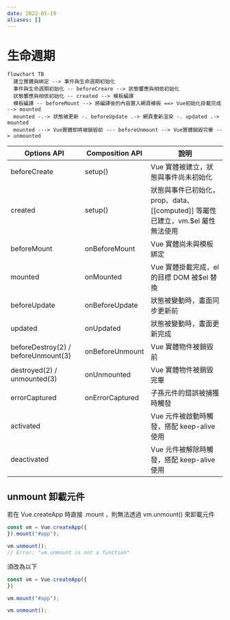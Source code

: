 ```yaml
---
date: 2022-05-19
aliases: []
---
```


# 生命週期

```mermaid
flowchart TB
  建立實體與綁定 --> 事件與生命週期初始化
  事件與生命週期初始化 -- beforeCreare --> 狀態響應與相依初始化
  狀態響應與相依初始化 -- created --> 模板編譯
  模板編譯 -- beforeMount --> 將編譯後的內容置入網頁模板 ==> Vue初始化掛載完成 --> mounted
  mounted -.-> 狀態被更新 -. beforeUpdate .-> 網頁重新渲染 -. updated .-> mounted
  mounted ---> Vue實體即將被銷毀前 --- beforeUnmount --> Vue實體銷毀完畢 --> unmounted
```

| Options API                         | Composition API | 說明                                                                       |
| ----------------------------------- | --------------- | -------------------------------------------------------------------------- |
| beforeCreate                        | setup()         | Vue 實體被建立，狀態與事件尚未初始化                                       |
| created                             | setup()         | 狀態與事件已初始化，prop、data、[[computed]] 等屬性已建立，vm.$el 屬性無法使用 |
| beforeMount                         | onBeforeMount   | Vue 實體尚未與模板綁定                                                     |
| mounted                             | onMounted       | Vue 實體掛載完成，el 的目標 DOM 被$el 替換                                 |
| beforeUpdate                        | onBeforeUpdate  | 狀態被變動時，畫面同步更新前                                               |
| updated                             | onUpdated       | 狀態被變動時，畫面更新完成                                                 |
| beforeDestroy(2) / beforeUnmount(3) | onBeforeUnmount | Vue 實體物件被銷毀前                                                       |
| destroyed(2) / unmounted(3)         | onUnmounted     | Vue 實體物件被銷毀完畢                                                     |
| errorCaptured                       | onErrorCaptured | 子孫元件的錯誤被捕獲時觸發                                                 |
| activated                           |                 | Vue 元件被啟動時觸發，搭配 keep-alive 使用                                 |
| deactivated                         |                 | Vue 元件被解除時觸發，搭配 keep-alive 使用                                 |

## unmount 卸載元件

若在 Vue.createApp 時直接 .mount ，則無法透過 vm.unmount() 來卸載元件
```js
const vm = Vue.createApp({
}).mount("#app");

vm.unmount();
// Error: "vm.unmount is not a function"
```

須改為以下
```js
const vm = Vue.createApp({
})

vm.mount("#app");

vm.unmount();
```

